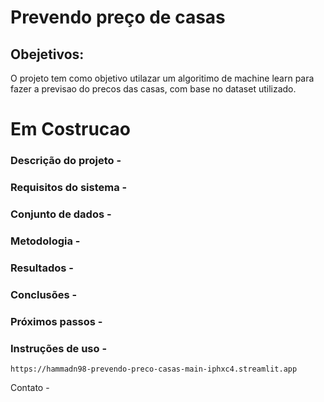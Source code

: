 # Prevendo preço de casas


## Obejetivos:
   O projeto tem como objetivo utilazar um algoritimo de machine learn para fazer a previsao do precos das casas, com base no dataset utilizado.



# Em Costrucao 



### Descrição do projeto - 

### Requisitos do sistema - 

### Conjunto de dados - 

### Metodologia - 

### Resultados - 

### Conclusões -

### Próximos passos - 

### Instruções de uso - 

    https://hammadn98-prevendo-preco-casas-main-iphxc4.streamlit.app

Contato - 
